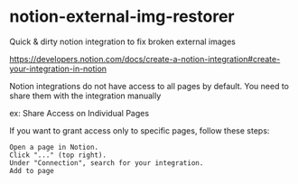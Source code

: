 # notion-external-img-restorer

Quick &amp; dirty notion integration to fix broken external images

https://developers.notion.com/docs/create-a-notion-integration#create-your-integration-in-notion

Notion integrations do not have access to all pages by default. You need to share them with the integration manually

ex: Share Access on Individual Pages

If you want to grant access only to specific pages, follow these steps:

    Open a page in Notion.
    Click "..." (top right).
    Under "Connection", search for your integration.
    Add to page
